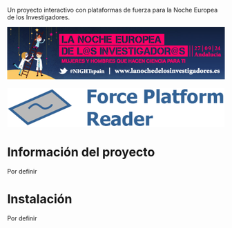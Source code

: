 Un proyecto interactivo con plataformas de fuerza para la Noche Europea de los Investigadores.

<p align="center">
  <a href="https://lanochedelosinvestigadores.fundaciondescubre.es/"><img alt="NEI 2024 information" src="images/nei_almeria_2024.jpg"></a>
  <br>
  <br>
  <a href="#readme"><img alt="Force platform reader logo" src="images/force_platform_logo.png"></a>
</p>

# Información del proyecto
Por definir

# Instalación
Por definir